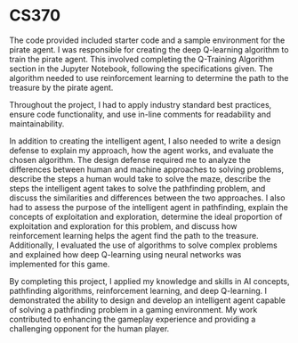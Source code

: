 # CS370

The code provided included starter code and a sample environment for the pirate agent. I was responsible for creating the deep Q-learning algorithm to train the pirate agent. This involved completing the Q-Training Algorithm section in the Jupyter Notebook, following the specifications given. The algorithm needed to use reinforcement learning to determine the path to the treasure by the pirate agent.

Throughout the project, I had to apply industry standard best practices, ensure code functionality, and use in-line comments for readability and maintainability.

In addition to creating the intelligent agent, I also needed to write a design defense to explain my approach, how the agent works, and evaluate the chosen algorithm. The design defense required me to analyze the differences between human and machine approaches to solving problems, describe the steps a human would take to solve the maze, describe the steps the intelligent agent takes to solve the pathfinding problem, and discuss the similarities and differences between the two approaches. I also had to assess the purpose of the intelligent agent in pathfinding, explain the concepts of exploitation and exploration, determine the ideal proportion of exploitation and exploration for this problem, and discuss how reinforcement learning helps the agent find the path to the treasure. Additionally, I evaluated the use of algorithms to solve complex problems and explained how deep Q-learning using neural networks was implemented for this game.

By completing this project, I applied my knowledge and skills in AI concepts, pathfinding algorithms, reinforcement learning, and deep Q-learning. I demonstrated the ability to design and develop an intelligent agent capable of solving a pathfinding problem in a gaming environment. My work contributed to enhancing the gameplay experience and providing a challenging opponent for the human player.
